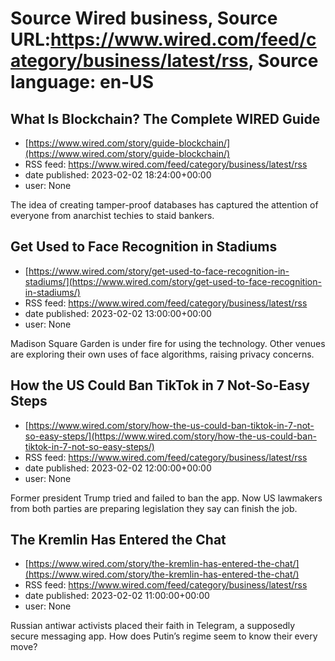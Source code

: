 # Source Wired business, Source URL:https://www.wired.com/feed/category/business/latest/rss, Source language: en-US

## What Is Blockchain? The Complete WIRED Guide
 - [https://www.wired.com/story/guide-blockchain/](https://www.wired.com/story/guide-blockchain/)
 - RSS feed: https://www.wired.com/feed/category/business/latest/rss
 - date published: 2023-02-02 18:24:00+00:00
 - user: None

The idea of creating tamper-proof databases has captured the attention of everyone from anarchist techies to staid bankers.

## Get Used to Face Recognition in Stadiums
 - [https://www.wired.com/story/get-used-to-face-recognition-in-stadiums/](https://www.wired.com/story/get-used-to-face-recognition-in-stadiums/)
 - RSS feed: https://www.wired.com/feed/category/business/latest/rss
 - date published: 2023-02-02 13:00:00+00:00
 - user: None

Madison Square Garden is under fire for using the technology. Other venues are exploring their own uses of face algorithms, raising privacy concerns.

## How the US Could Ban TikTok in 7 Not-So-Easy Steps
 - [https://www.wired.com/story/how-the-us-could-ban-tiktok-in-7-not-so-easy-steps/](https://www.wired.com/story/how-the-us-could-ban-tiktok-in-7-not-so-easy-steps/)
 - RSS feed: https://www.wired.com/feed/category/business/latest/rss
 - date published: 2023-02-02 12:00:00+00:00
 - user: None

Former president Trump tried and failed to ban the app. Now US lawmakers from both parties are preparing legislation they say can finish the job.

## The Kremlin Has Entered the Chat
 - [https://www.wired.com/story/the-kremlin-has-entered-the-chat/](https://www.wired.com/story/the-kremlin-has-entered-the-chat/)
 - RSS feed: https://www.wired.com/feed/category/business/latest/rss
 - date published: 2023-02-02 11:00:00+00:00
 - user: None

Russian antiwar activists placed their faith in Telegram, a supposedly secure messaging app. How does Putin’s regime seem to know their every move?
